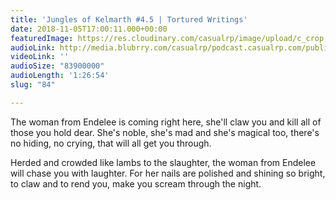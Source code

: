 ```yaml
---
title: 'Jungles of Kelmarth #4.5 | Tortured Writings'
date: 2018-11-05T17:00:11.000+00:00
featuredImage: https://res.cloudinary.com/casualrp/image/upload/c_crop,f_auto,g_face,h_900,w_1600/v1541364588/chapter4/Copy_of_fullsizeoutput_e51.jpg
audioLink: http://media.blubrry.com/casualrp/podcast.casualrp.com/public/Chapter%204%20Ep.%205%20_%20Tortured%20Writings.mp3
videoLink: ''
audioSize: "83900000"
audioLength: '1:26:54'
slug: "84"

---
```

The woman from Endelee is coming right here, she'll claw you and kill all of those you hold dear. She's noble, she's mad and she's magical too, there's no hiding, no crying, that will all get you through.

Herded and crowded like lambs to the slaughter, the woman from Endelee will chase you with laughter. For her nails are polished and shining so bright, to claw and to rend you, make you scream through the night.